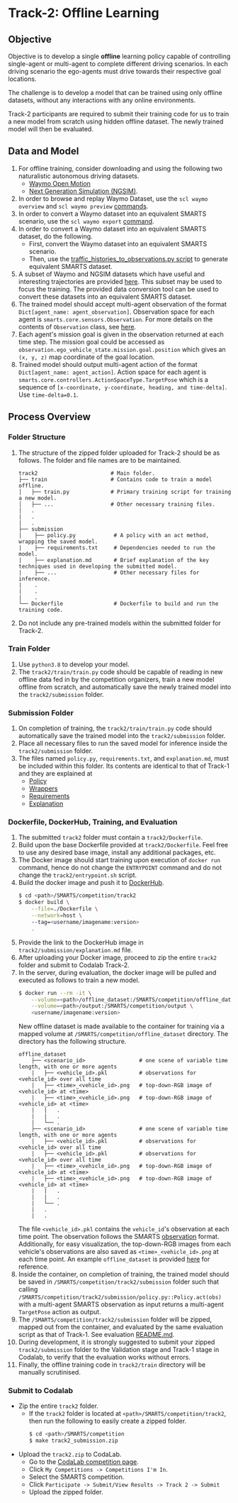 # Track-2: Offline Learning

## Objective
Objective is to develop a single **offline** learning policy capable of controlling single-agent or multi-agent to complete different driving scenarios. In each driving scenario the ego-agents must drive towards their respective goal locations. 

The challenge is to develop a model that can be trained using only offline datasets, without any interactions with any online environments.

Track-2 participants are required to submit their training code for us to train a new model from scratch using hidden offline dataset. The newly trained model will then be evaluated.

## Data and Model
1. For offline training, consider downloading and using the following two naturalistic autonomous driving datasets.
    + [Waymo Open Motion](https://waymo.com/open/data/motion/) 
    + [Next Generation Simulation (NGSIM)](https://ops.fhwa.dot.gov/trafficanalysistools/ngsim.htm). 
1. In order to browse and replay Waymo Dataset, use the `scl waymo overview` and `scl waymo preview` [commands](https://github.com/huawei-noah/SMARTS/blob/comp-1/cli/waymo.py).
1. In order to convert a Waymo dataset into an equivalent SMARTS scenario, use the `scl waymo export` [command](https://github.com/huawei-noah/SMARTS/blob/comp-1/cli/waymo.py).
1. In order to convert a Waymo dataset into an equivalent SMARTS dataset, do the following. 
   + First, convert the Waymo dataset into an equivalent SMARTS scenario.
   + Then, use the [traffic_histories_to_observations.py script](https://github.com/huawei-noah/SMARTS/blob/comp-1/examples/traffic_histories_to_observations.py) to generate equivalent SMARTS dataset.
1. A subset of Waymo and NGSIM datasets which have useful and interesting trajectories are provided [here](https://github.com/smarts-project/smarts-project.offline-datasets). This subset may be used to focus the training. The provided data conversion tool can be used to convert these datasets into an equivalent SMARTS dataset.
1. The trained model should accept multi-agent observation of the format `Dict[agent_name: agent_observation]`. Observation space for each agent is `smarts.core.sensors.Observation`. For more details on the contents of `Observation` class, see [here](https://github.com/huawei-noah/SMARTS/blob/comp-1/smarts/core/sensors.py#L186).
1. Each agent's mission goal is given in the observation returned at each time step. The mission goal could be accessed as `observation.ego_vehicle_state.mission.goal.position` which gives an `(x, y, z)` map coordinate of the goal location.
1. Trained model should output multi-agent action of the format `Dict[agent_name: agent_action]`. Action space for each agent is `smarts.core.controllers.ActionSpaceType.TargetPose` which is a sequence of `[x-coordinate, y-coordinate, heading, and time-delta]`. Use `time-delta=0.1`.

## Process Overview
### Folder Structure
1. The structure of the zipped folder uploaded for Track-2 should be as follows. The folder and file names are to be maintained.
    ```text
    track2                       # Main folder.
    ├── train                    # Contains code to train a model offline.
    │   ├── train.py             # Primary training script for training a new model.
    │   ├── ...                  # Other necessary training files.
    |   .
    |   .
    |   .
    ├── submission                       
    |    ├── policy.py            # A policy with an act method, wrapping the saved model.
    |    ├── requirements.txt     # Dependencies needed to run the model.
    |    ├── explanation.md       # Brief explanation of the key techniques used in developing the submitted model.
    |    ├── ...                  # Other necessary files for inference.
    |    .
    |    .
    |    .
    └── Dockerfile                # Dockerfile to build and run the training code.
    ```
1. Do not include any pre-trained models within the submitted folder for Track-2.

### Train Folder
1. Use `python3.8` to develop your model.
1. The `track2/train/train.py` code should be capable of reading in new offline data fed in by the competition organizers, train a new model offline from scratch, and automatically save the newly trained model into the `track2/submission` folder.

### Submission Folder
1. On completion of training, the `track2/train/train.py` code should automatically save the trained model into the `track2/submission` folder. 
1. Place all necessary files to run the saved model for inference inside the `track2/submission` folder. 
1. The files named `policy.py`, `requirements.txt`, and `explanation.md`, must be included within this folder. Its contents are identical to that of Track-1 and they are explained at 
    + [Policy](../track1/submission/README.md#Policy)
    + [Wrappers](../track1/submission/README.md#Wrappers)
    + [Requirements](../track1/submission/README.md#Requirements)
    + [Explanation](../track1/submission/README.md#Explanation)

### Dockerfile, DockerHub, Training, and Evaluation
1. The submitted `track2` folder must contain a `track2/Dockerfile`. 
1. Build upon the base Dockerfile provided at `track2/Dockerfile`. Feel free to use any desired base image, install any additional packages, etc.
1. The Docker image should start training upon execution of `docker run` command, hence do not change the `ENTRYPOINT` command and do not change the `track2/entrypoint.sh` script.
1. Build the docker image and push it to [DockerHub](https://hub.docker.com/). 
    ```bash
    $ cd <path>/SMARTS/competition/track2
    $ docker build \
        --file=./Dockerfile \
        --network=host \ 
        --tag=<username/imagename:version>
        .
    ```
1. Provide the link to the DockerHub image in `track2/submission/explanation.md` file.
1. After uploading your Docker image, proceed to zip the entire `track2` folder and submit to Codalab Track-2.
1. In the server, during evaluation, the docker image will be pulled and executed as follows to train a new model. 
    ```bash
    $ docker run --rm -it \
        --volume=<path>/offline_dataset:/SMARTS/competition/offline_dataset:ro \
        --volume=<path>/output:/SMARTS/competition/output \
        <username/imagename:version>
    ```
    New offline dataset is made available to the container for training via a mapped volume at `/SMARTS/competition/offline_dataset` directory. The directory has the following structure.
    ```text
    offline_dataset                
        ├── <scenario_id>                 # one scene of variable time length, with one or more agents
        |   ├── <vehicle_id>.pkl          # observations for <vehicle_id> over all time        
        |   ├── <time>_<vehicle_id>.png   # top-down-RGB image of <vehicle_id> at <time>
        |   ├── <time>_<vehicle_id>.png   # top-down-RGB image of <vehicle_id> at <time>         
        |   |   .
        |   |   .
        |   └── .        
        ├── <scenario_id>                 # one scene of variable time length, with one or more agents
        |   ├── <vehicle_id>.pkl          # observations for <vehicle_id> over all time
        |   ├── <vehicle_id>.pkl          # observations for <vehicle_id> over all time
        |   ├── <time>_<vehicle_id>.png   # top-down-RGB image of <vehicle_id> at <time>
        |   ├── <time>_<vehicle_id>.png   # top-down-RGB image of <vehicle_id> at <time>        
        |   |   .
        |   |   .
        |   └── .
        |   .
        |   .
    ```
    The file `<vehicle_id>.pkl` contains the `vehicle_id`'s observation at each time point. The observation follows the SMARTS [observation](https://github.com/huawei-noah/SMARTS/blob/comp-1/smarts/core/sensors.py#L208) format. Additionally, for easy visualization, the top-down-RGB images from each vehicle's observations are also saved as `<time>_<vehicle_id>.png` at each time point. An example `offline_dataset` is provided [here](https://github.com/smarts-project/smarts-project.offline-datasets/blob/master/offline_dataset.rar) for reference.
1. Inside the container, on completion of training, the trained model should be saved in `/SMARTS/competition/track2/submission` folder such that calling `/SMARTS/competition/track2/submission/policy.py::Policy.act(obs)` with a multi-agent SMARTS observation as input returns a multi-agent `TargetPose` action as output.
1. The `/SMARTS/competition/track2/submission` folder will be zipped, mapped out from the container, and evaluated by the same evaluation script as that of Track-1. See evaluation [README.md](../evaluation/README.md).
1. During development, it is strongly suggested to submit your zipped `track2/submission` folder to the Validation stage and Track-1 stage in Codalab, to verify that the evaluation works without errors.
1. Finally, the offline training code in `track2/train` directory will be manually scrutinised. 

### Submit to Codalab
+ Zip the entire `track2` folder. 
    + If the `track2` folder is located at `<path>/SMARTS/competition/track2`, then run the following to easily create a zipped folder. 
        ```bash
        $ cd <path>/SMARTS/competition
        $ make track2_submission.zip 
        ```
+ Upload the `track2.zip` to CodaLab.
    + Go to the [CodaLab competition page](https://codalab.lisn.upsaclay.fr/).
    + Click `My Competitions -> Competitions I'm In`.
    + Select the SMARTS competition.
    + Click `Participate -> Submit/View Results -> Track 2 -> Submit`
    + Upload the zipped folder.
